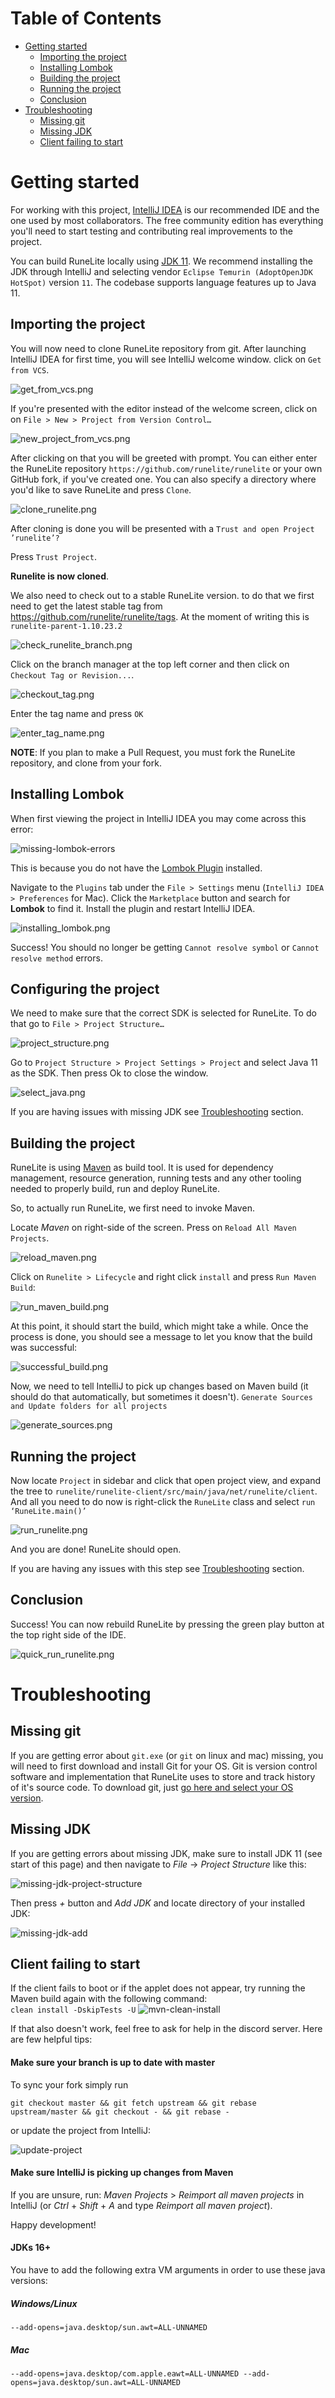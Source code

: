 <!-- omit in toc -->
# Table of Contents

- [Getting started](#getting-started)
  - [Importing the project](#importing-the-project)
  - [Installing Lombok](#installing-lombok)
  - [Building the project](#building-the-project)
  - [Running the project](#running-the-project)
  - [Conclusion](#conclusion)
- [Troubleshooting](#troubleshooting)
  - [Missing git](#missing-git)
  - [Missing JDK](#missing-jdk)
  - [Client failing to start](#client-failing-to-start)

# Getting started

For working with this project, [IntelliJ IDEA](https://www.jetbrains.com/idea/download) is our recommended IDE and the one used by most collaborators. The free community edition has everything you'll need to start testing and contributing real improvements to the project.

You can build RuneLite locally using [JDK 11](https://adoptium.net/temurin/releases/?version=11). We recommend installing the JDK through IntelliJ and selecting vendor `Eclipse Temurin (AdoptOpenJDK HotSpot)` version `11`. The codebase supports language features up to Java 11.

## Importing the project

You will now need to clone RuneLite repository from git. After launching IntelliJ IDEA for first time, you will see IntelliJ welcome window. click on `Get from VCS`.

![get_from_vcs.png](img%2Fbuilding-with-intellij%2Fget_from_vcs.png)

If you're presented with the editor instead of the welcome screen, click on on  `File > New > Project from Version Control…`

![new_project_from_vcs.png](img%2Fbuilding-with-intellij%2Fnew_project_from_vcs.png)

After clicking on that you will be greeted with prompt. You can either enter the RuneLite repository `https://github.com/runelite/runelite` or your own GitHub fork, if you've created one.
You can also specify a directory where you'd like to save RuneLite and press `Clone`.

![clone_runelite.png](img%2Fbuilding-with-intellij%2Fclone_runelite.png)

After cloning is done you will be presented with a `Trust and open Project ’runelite’?`

Press `Trust Project`.

**Runelite is now cloned**.

We also need to check out to a stable RuneLite version. to do that we first need to get the latest stable tag from https://github.com/runelite/runelite/tags.
At the moment of writing this is ```runelite-parent-1.10.23.2```

![check_runelite_branch.png](img%2Fbuilding-with-intellij%2Fcheck_runelite_branch.png)

Click on the branch manager at the top left corner and then click on `Checkout Tag or Revision...`.

![checkout_tag.png](img%2Fbuilding-with-intellij%2Fcheckout_tag.png)

Enter the tag name and press `OK`

![enter_tag_name.png](img%2Fbuilding-with-intellij%2Fenter_tag_name.png)

**NOTE**: If you plan to make a Pull Request, you must fork the RuneLite repository, and clone from your fork.

## Installing Lombok

When first viewing the project in IntelliJ IDEA you may come across this error:

![missing-lombok-errors](https://i.imgur.com/a1YDonV.png)

This is because you do not have the [Lombok Plugin](https://plugins.jetbrains.com/plugin/6317-lombok-plugin) installed.

Navigate to the `Plugins` tab under the `File > Settings` menu (`IntelliJ IDEA > Preferences` for Mac). Click the `Marketplace` button and search for **Lombok** to find it. Install the plugin and restart IntelliJ IDEA.

![installing_lombok.png](img%2Fbuilding-with-intellij%2Finstalling_lombok.png)

Success! You should no longer be getting ``Cannot resolve symbol`` or ``Cannot resolve method`` errors.


## Configuring the project

We need to make sure that the correct SDK is selected for RuneLite. To do that go to `File > Project Structure…`

![project_structure.png](img%2Fbuilding-with-intellij%2Fproject_structure.png)

Go to `Project Structure > Project Settings > Project` and select Java 11 as the SDK. Then press Ok to close the window.

![select_java.png](img%2Fbuilding-with-intellij%2Fselect_java.png)

If you are having issues with missing JDK see [Troubleshooting](#troubleshooting) section.

## Building the project 

RuneLite is using [Maven](https://maven.apache.org/) as build tool. It is used for dependency management, resource generation, running tests and any other tooling needed to properly build, run and deploy RuneLite.

So, to actually run RuneLite, we first need to invoke Maven.

Locate *Maven* on right-side of the screen. Press on `Reload All Maven Projects`.

![reload_maven.png](img%2Fbuilding-with-intellij%2Freload_maven.png)

Click on `Runelite > Lifecycle` and right click `install` and press `Run Maven Build`:

![run_maven_build.png](img%2Fbuilding-with-intellij%2Frun_maven_build.png)

At this point, it should start the build, which might take a while. Once the process is done, you should see a message to let you know that the build was successful:

![successful_build.png](img%2Fbuilding-with-intellij%2Fsuccessful_build.png)

Now, we need to tell IntelliJ to pick up changes based on Maven build (it should do that automatically, but sometimes it doesn't). `Generate Sources and Update folders for all projects`

![generate_sources.png](img%2Fbuilding-with-intellij%2Fgenerate_sources.png)

## Running the project

Now locate `Project` in sidebar and click that open project view, and expand the tree to `runelite/runelite-client/src/main/java/net/runelite/client`. 
And all you need to do now is right-click the `RuneLite` class and select `run ‘RuneLite.main()’`

![run_runelite.png](img%2Fbuilding-with-intellij%2Frun_runelite.png)

And you are done! RuneLite should open.

If you are having any issues with this step see [Troubleshooting](#troubleshooting) section.

## Conclusion

Success! You can now rebuild RuneLite by pressing the green play button at the top right side of the IDE.

![quick_run_runelite.png](img%2Fbuilding-with-intellij%2Fquick_run_runelite.png)

# Troubleshooting

## Missing git

If you are getting error about `git.exe` (or `git` on linux and mac) missing, you will need to first download and install Git for your OS. Git is version control software and implementation that RuneLite uses to store and track history of it's source code. To download git, just [go here and select your OS version](https://git-scm.com/downloads).

## Missing JDK

If you are getting errors about missing JDK, make sure to install JDK 11 (see start of this page) and then navigate to *File* -> *Project Structure* like this:

![missing-jdk-project-structure](https://i.imgur.com/IzAKzOH.png)

Then press *+* button and *Add JDK* and locate directory of your installed JDK:

![missing-jdk-add](https://i.imgur.com/ZRHDAk3.png)

## Client failing to start

If the client fails to boot or if the applet does not appear, try running the Maven build again with the following command:  
`clean install -DskipTests -U`
![mvn-clean-install](https://github-production-user-asset-6210df.s3.amazonaws.com/41973452/246999260-b33934e5-0969-4455-a5ee-adceeaf55f86.png)

If that also doesn't work, feel free to ask for help in the discord server. Here are few helpful tips:

<!-- omit in toc -->
#### Make sure your branch is up to date with master

To sync your fork simply run

```
git checkout master && git fetch upstream && git rebase upstream/master && git checkout - && git rebase -
```
or update the project from IntelliJ:

![update-project](https://i.imgur.com/69R580v.png) 

<!-- omit in toc -->
#### Make sure IntelliJ is picking up changes from Maven

If you are unsure, run: *Maven Projects* > *Reimport all maven projects* in IntelliJ (or *Ctrl* + *Shift* + *A* and type *Reimport all maven project*).

Happy development!

<!-- omit in toc -->
#### JDKs 16+

You have to add the following extra VM arguments in order to use these java versions:

<!-- omit in toc -->
##### Windows/Linux
```
--add-opens=java.desktop/sun.awt=ALL-UNNAMED
```

<!-- omit in toc -->
##### Mac
```
--add-opens=java.desktop/com.apple.eawt=ALL-UNNAMED --add-opens=java.desktop/sun.awt=ALL-UNNAMED
```
